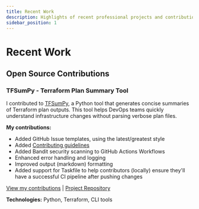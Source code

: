```yaml
---
title: Recent Work
description: Highlights of recent professional projects and contributions.
sidebar_position: 1
---
```


# Recent Work

## Open Source Contributions

### TFSumPy - Terraform Plan Summary Tool

I contributed to [TFSumPy](https://github.com/rafaelherik/tfsumpy), a Python tool that generates concise summaries of Terraform plan outputs. This tool helps DevOps teams quickly understand infrastructure changes without parsing verbose plan files.

**My contributions:**

- Added GitHub Issue templates, using the latest/greatest style
- Added [Contributing guidelines](https://github.com/rafaelherik/tfsumpy/blob/main/docs/contributing.md)
- Added Bandit security scanning to GitHub Actions Workflows
- Enhanced error handling and logging
- Improved output (markdown) formatting
- Added support for Taskfile to help contributors (locally) ensure they'll have a successful CI pipeline after pushing changes

[View my contributions](https://github.com/rafaelherik/tfsumpy/graphs/contributors) | [Project Repository](https://github.com/rafaelherik/tfsumpy)

**Technologies:** Python, Terraform, CLI tools
